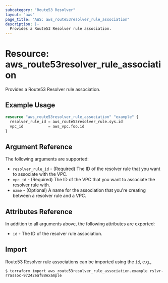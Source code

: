 ```yaml
---
subcategory: "Route53 Resolver"
layout: "aws"
page_title: "AWS: aws_route53resolver_rule_association"
description: |-
  Provides a Route53 Resolver rule association.
---
```


# Resource: aws_route53resolver_rule_association

Provides a Route53 Resolver rule association.

## Example Usage

```terraform
resource "aws_route53resolver_rule_association" "example" {
  resolver_rule_id = aws_route53resolver_rule.sys.id
  vpc_id           = aws_vpc.foo.id
}
```

## Argument Reference

The following arguments are supported:

* `resolver_rule_id` - (Required) The ID of the resolver rule that you want to associate with the VPC.
* `vpc_id` - (Required) The ID of the VPC that you want to associate the resolver rule with.
* `name` - (Optional) A name for the association that you're creating between a resolver rule and a VPC.

## Attributes Reference

In addition to all arguments above, the following attributes are exported:

* `id` - The ID of the resolver rule association.

## Import

Route53 Resolver rule associations can be imported using the `id`, e.g.,

```
$ terraform import aws_route53resolver_rule_association.example rslvr-rrassoc-97242eaf88example
```
